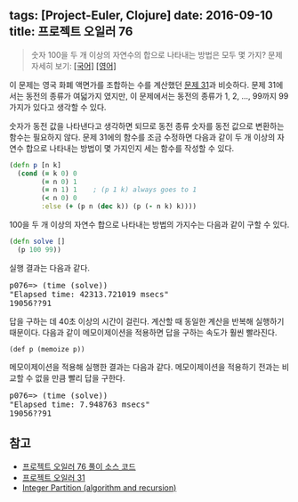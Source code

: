 tags: [Project-Euler, Clojure]
date: 2016-09-10
title: 프로젝트 오일러 76
---
> 숫자 100을 두 개 이상의 자연수의 합으로 나타내는 방법은 모두 몇 가지?
> 문제 자세히 보기: [[국어]](http://euler.synap.co.kr/prob_detail.php?id=76) [[영어]](https://projecteuler.net/problem=76)

이 문제는 영국 화폐 액면가를 조합하는 수를 계산했던 [문제 31](/2015/project-euler-031/)과 비슷하다. 문제 31에서는 동전의 종류가 여덟가지 였지만, 이 문제에서는 동전의 종류가 1, 2, ..., 99까지 99가지가 있다고 생각할 수 있다.
<!--more-->

숫자가 동전 값을 나타낸다고 생각하면 되므로 동전 종류 숫자를 동전 값으로 변환하는 함수는 필요하지 않다. 문제 31에의 함수를 조금 수정하면 다음과 같이 두 개 이상의 자연수 합으로 나타내는 방법이 몇 가지인지 세는 함수를 작성할 수 있다.

```clojure
(defn p [n k]
  (cond (= k 0) 0
        (= n 0) 1
        (= n 1) 1    ; (p 1 k) always goes to 1
        (< n 0) 0
        :else (+ (p n (dec k)) (p (- n k) k))))
```

100을 두 개 이상의 자연수 합으로 나타내는 방법의 가지수는 다음과 같이 구할 수 있다.

```clojure
(defn solve []
  (p 100 99))
```

실행 결과는 다음과 같다.

<pre class="console">
p076=> (time (solve))
"Elapsed time: 42313.721019 msecs"
19056??91
</pre>

답을 구하는 데 40초 이상의 시간이 걸린다. 계산할 때 동일한 계산을 반복해 실행하기 때문이다. 다음과 같이 메모이제이션을 적용하면 답을 구하는 속도가 훨씬 빨라진다.

```clojur
(def p (memoize p))
```

메모이제이션을 적용해 실행한 결과는 다음과 같다. 메모이제이션을 적용하기 전과는 비교할 수 없을 만큼 빨리 답을 구한다.

<pre class="console">
p076=> (time (solve))
"Elapsed time: 7.948763 msecs"
19056??91
</pre>

## 참고
* [프로젝트 오일러 76 풀이 소스 코드](https://github.com/ntalbs/euler/blob/master/src/p076.clj)
* [프로젝트 오일러 31](/2015/project-euler-031/)
* [Integer Partition (algorithm and recursion)](http://stackoverflow.com/questions/14053885/integer-partition-algorithm-and-recursion)
